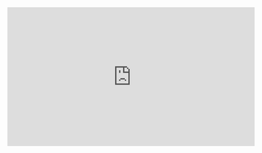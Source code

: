 <iframe width="560" height="315" src="https://www.youtube.com/embed/I-KuCngCJWg?si=6z5nBtKt2y_Uweg1" title="YouTube video player" frameborder="0" allow="accelerometer; autoplay; clipboard-write; encrypted-media; gyroscope; picture-in-picture; web-share" referrerpolicy="strict-origin-when-cross-origin" allowfullscreen></iframe>
